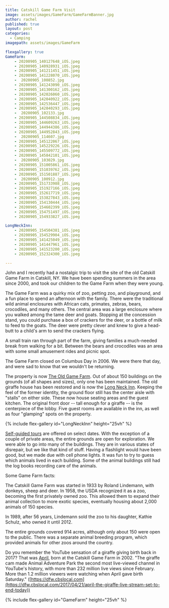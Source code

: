 ```yaml
---
title: Catskill Game Farm Visit
image: assets/images/GameFarm/GameFarmBanner.jpg
author: rachel
published: true
layout: post
categories:
  - Camping
imagepath: assets/images/GameFarm

flexgallery: true
GameFarm: 
    - 20200905_140127648_iOS.jpeg
    - 20200905_140928931_iOS.jpeg
    - 20200905_141211451_iOS.jpeg
    - 20200905_141228070_iOS.jpeg
    -  20200905_100852.jpg
    - 20200905_141243090_iOS.jpeg
    - 20200905_141300162_iOS.jpeg
    - 20200905_142026060_iOS.jpeg
    - 20200905_142040922_iOS.jpeg
    - 20200905_142536447_iOS.jpeg
    - 20200905_142840293_iOS.jpeg
    -  20200905_102133.jpg
    - 20200905_144508834_iOS.jpeg
    - 20200905_144609263_iOS.jpeg
    - 20200905_144944386_iOS.jpeg
    - 20200905_144952843_iOS.jpeg
    -  20200905_114607.jpg
    - 20200905_145122067_iOS.jpeg
    - 20200905_145229226_iOS.jpeg
    - 20200905_145509772_iOS.jpeg
    - 20200905_145842101_iOS.jpeg
    -  20200905_103029.jpg
    - 20200905_151005861_iOS.jpeg
    - 20200905_151039762_iOS.jpeg
    - 20200905_151501887_iOS.jpeg
    -  20200905_100912.jpg
    - 20200905_151733988_iOS.jpeg
    - 20200905_151927166_iOS.jpeg
    - 20200905_152617719_iOS.jpeg
    - 20200905_153827843_iOS.jpeg
    - 20200905_154130444_iOS.jpeg
    - 20200905_154602399_iOS.jpeg
    - 20200905_154751497_iOS.jpeg
    - 20200905_154933827_iOS.jpeg

LongNeckInn:
    - 20200905_154504381_iOS.jpeg
    - 20200905_154529904_iOS.jpeg
    - 20200905_141425049_iOS.jpeg
    - 20200905_141447961_iOS.jpeg
    - 20200905_141523200_iOS.jpeg 
    - 20200905_152324300_iOS.jpeg

---
```


John and I recently had a nostalgic trip to visit the site of the old
Catskill Game Farm in Catskill, NY. We have been spending summers in the
area since 2000, and took our children to the Game Farm when they were
young.

    
The Game Farm was a quirky mix of zoo, petting zoo, and playground, and
a fun place to spend an afternoon with the family. There were the
traditional wild animal enclosures with African cats, primates, zebras,
bears, crocodiles, and many others. The central area was a large
enclosure where you walked among the tame deer and goats. Stopping at
the concession stand, you could purchase a box of crackers for the deer,
or a bottle of milk to feed to the goats. The deer were pretty clever
and knew to give a head-butt to a child's arm to send the crackers
flying.

A small train ran through part of the farm, giving families a
much-needed break from walking for a bit. Between the bears and
crocodiles was an area with some small amusement rides and picnic spot.

The Game Farm closed on Columbus Day in 2006. We were there that day,
and were sad to know that we wouldn't be returning.

The property is now [The Old Game Farm](http://www.theoldgamefarm.com/).
Out of about 150 buildings on the grounds (of all shapes and sizes),
only one has been maintained. The old giraffe house has been restored
and is now the [Long Neck Inn](https://www.thelongneckinn.net/). Keeping
the feel of the former identity, the ground floor still has the center
aisle with "stalls" on either side. These now house seating areas and
the guest kitchen. The original front door -- tall enough for a giraffe
-- is the centerpiece of the lobby. Five guest rooms are available in
the inn, as well as four "glamping" spots on the property.

{% include flex-gallery id="LongNeckInn" height="25vh" %}

[Self-guided tours](http://www.theoldgamefarm.com/visit#onyourown) are
offered on select dates. With the exception of a couple of private
areas, the entire grounds are open for exploration. We were able to go
into many of the buildings. They are in various states of disrepair, but
we like that kind of stuff. Having a flashlight would have been good,
but we made due with cell phone lights. It was fun to try to guess which
animals lived in each building. Some of the animal buildings still had
the log books recording care of the animals.

Some Game Farm facts:

The Catskill Game Farm was started in 1933 by Roland Lindemann, with
donkeys, sheep and deer. In 1958, the USDA recognized it as a zoo,
becoming the first privately owned zoo. This allowed them to expand
their animal collection to more exotic species, eventually housing about
2,000 animals of 150 species.

In 1989, after 56 years, Lindemann sold the zoo to his daughter, Kathie
Schulz, who owned it until 2012.

The entire grounds covered 914 acres, although only about 150 were open
to the public. There was a separate animal breeding program, which
provided animals for other zoos around the country.

Do you remember the YouTube sensation of a giraffe giving birth back in
2017? That was [April](http://www.theoldgamefarm.com/april), born at the
Catskill Game Farm in 2002. "The giraffe cam made Animal Adventure Park
the second most live-viewed channel in YouTube's history, with more than
232 million live views since February. More than 1.2 million viewers
were watching when April gave birth Saturday."
([https://dfw.cbslocal.com](https://dfw.cbslocal.com/2017/04/21/april-the-giraffe-live-stream-set-to-end-today))

{% include flex-gallery id="GameFarm" height="25vh" %}
